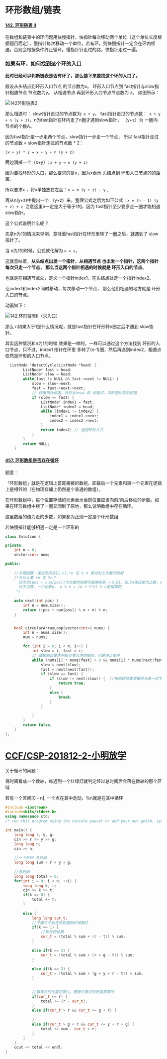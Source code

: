 # **环形数组/链表**



#### [142. 环形链表 II](https://leetcode-cn.com/problems/linked-list-cycle-ii/)



在数组和链表中的环问题用快慢指针，快指针每次移动两个单位（这个单位长度根据题目而定），慢指针每次移动一个单位，若有环，则快慢指针一定会在环内相遇，否则会根据条件终止循环。慢指针针走过的路，快指针走过一遍。





### 如果有环，如何找到这个环的入口

**此时已经可以判断链表是否有环了，那么接下来要找这个环的入口了。**

假设从头结点到环形入口节点 的节点数为x。 环形入口节点到 fast指针与slow指针相遇节点 节点数为y。 从相遇节点 再到环形入口节点节点数为 z。 如图所示：







![142环形链表2](https://camo.githubusercontent.com/0c6e7f151c5324fca67245440e3f15d76209496a3744604287feff7226645f4e/68747470733a2f2f696d672d626c6f672e6373646e696d672e636e2f32303231303331383136323933383339372e706e67)







那么相遇时： slow指针走过的节点数为: `x + y`， fast指针走过的节点数：` x + y + n (y + z)`，n为fast指针在环内走了n圈才遇到slow指针， （y+z）为 一圈内节点的个数A。

因为fast指针是一步走两个节点，slow指针一步走一个节点， 所以 fast指针走过的节点数 = slow指针走过的节点数 * 2：

```
(x + y) * 2 = x + y + n (y + z)
```

两边消掉一个（x+y）: `x + y = n (y + z)`

因为要找环形的入口，那么要求的是x，因为x表示 头结点到 环形入口节点的的距离。

所以要求x ，将x单独放在左面：`x = n (y + z) - y` ,

再从n(y+z)中提出一个 （y+z）来，整理公式之后为如下公式：`x = (n - 1) (y + z) + z `注意这里n一定是大于等于1的，因为 fast指针至少要多走一圈才能相遇slow指针。

这个公式说明什么呢？

先拿n为1的情况来举例，意味着fast指针在环形里转了一圈之后，就遇到了 slow指针了。

当 n为1的时候，公式就化解为 `x = z`，



这就意味着，**从头结点出发一个指针，从相遇节点 也出发一个指针，这两个指针每次只走一个节点， 那么当这两个指针相遇的时候就是 环形入口的节点**。

也就是在相遇节点处，定义一个指针index1，在头结点处定一个指针index2。

让index1和index2同时移动，每次移动一个节点， 那么他们相遇的地方就是 环形入口的节点。

动画如下：

![142.环形链表II（求入口）](https://camo.githubusercontent.com/1b5bd012c476c747f6b783fa53a5f5a7cc50ef750ddbc40177b44043198650e5/68747470733a2f2f747661312e73696e61696d672e636e2f6c617267652f30303865476d5a456c7931676f6f3538676175696467333066773062693471722e676966)



那么 n如果大于1是什么情况呢，就是fast指针在环形转n圈之后才遇到 slow指针。

其实这种情况和n为1的时候 效果是一样的，一样可以通过这个方法找到 环形的入口节点，只不过，index1 指针在环里 多转了(n-1)圈，然后再遇到index2，相遇点依然是环形的入口节点。







```c++
  ListNode *detectCycle(ListNode *head) {
        ListNode* fast = head;
        ListNode* slow = head;
        while(fast != NULL && fast->next != NULL) {
            slow = slow->next;
            fast = fast->next->next;
            // 快慢指针相遇，此时从head 和 相遇点，同时查找直至相遇
            if (slow == fast) {
                ListNode* index1 = fast;
                ListNode* index2 = head;
                while (index1 != index2) {
                    index1 = index1->next;
                    index2 = index2->next;
                }
                return index2; // 返回环的入口
            }
        }
        return NULL;
    }
```



















#### [457. 环形数组是否存在循环](https://leetcode-cn.com/problems/circular-array-loop/)

题意：

「环形数组」就是在逻辑上首尾相接的数组，即最后一个元素和第一个元素在逻辑上是相邻的（在物理存储上仍然是个普通的数组）。

在环形数组中，每个位置存储的元素表示当前位置应该向前/向后移动的步数。如果在环形数组中绕了一圈又回到了原地，那么说明数组中存在循环。



这里数组的值为走的步数，如果都为正则一定是个环形数组



若快慢指针能够相遇一定是一个环形的



```c++
class Solution {

private:
    int n = 0;
    vector<int> num;

public:
    
    //关键函数：保证区间在[1,n),+n 在 % n 是对加上负数的映射
    /*为什么要 +n 在 %n？
      应为当(pos + num[pos])为负数时结果可能映射到（-3,0]，加上n保证都为正数，在映射到[1,n)
      对于正数，一个正数a， a % n = (a + t*n) % n是相等的 
     */
    
    auto next(int pos) {
        int n = num.size();
        return ((pos + num[pos]) % n + n) % n;
    }


    bool circularArrayLoop(vector<int>& nums) {
        int n = nums.size();
        num = nums;

        for (int i = 0; i < n; i++) {
            int slow = i, fast = i;
            // 根据题目要求判断非零且方向相同，也是终止条件
            while (nums[i] * nums[fast] > 0 && nums[i] * nums[next(fast)] > 0 && nums[i] * nums[slow] > 0) {
                slow = next(slow);
                fast = next(next(fast));
                if (slow == fast) {
                    if (slow != next(slow)) {  //根据题目要求循环元素一定不能相等
                        return true;
                    }
                    else {
                        break;
                    }
                }
                
            }
        }
        return false;
    }
};
```





# [CCF/CSP-201812-2-小明放学](https://www.cnblogs.com/zzqc/p/12442623.html)

关于循环的问题：

将时间看成一个数轴，每遇到一个红绿灯就判定经过总时间后会落在数轴的那个区域



若有一个区间[0 - n], 一个点在其中走动，%n就是在其中循环

```c++
#include <iostream>
#include<bits/stdc++.h>
using namespace std;
/* run this program using the console pauser or add your own getch, system("pause") or input loop */

int main() {
	long long r, y, g;
	cin >> r >> y >> g;
	long long n;
	cin >> n;
	
	//一个轮回 总时间 
	long long sum = r + y + g;
	
	//总时间 
	long long total = 0;
	for(int i = 0; i < n; ++i) {
		long long k, t;
		cin >> k >> t;
		if(k == 0) {
			total += t;
		}
	
		else {
			long long cur_t;
            //下面三个判定分别遇到红绿黄灯
			if(k == 1) {
                //现在的位置
				cur_t = (total % sum + (r - t)) % sum;
			}
			
			else if(k == 3) {
				cur_t = (total % sum + (r + g - t)) % sum;
			}
			
			else if(k == 2) {
				cur_t = (total % sum + (g + y + r - t)) % sum;
			}
			

            //看现在的位置在哪儿，若是红黄灯则还需要等待
			if(cur_t <= r) {
				total += (r - cur_t);
			}
			else if(cur_t > r && cur_t <= g + r) {
				
			}
			else if(cur_t > g + r && cur_t <= y + r + g) {
				total += sum - cur_t + r;
			}
		}
	}
	cout << total << endl;
}
```

